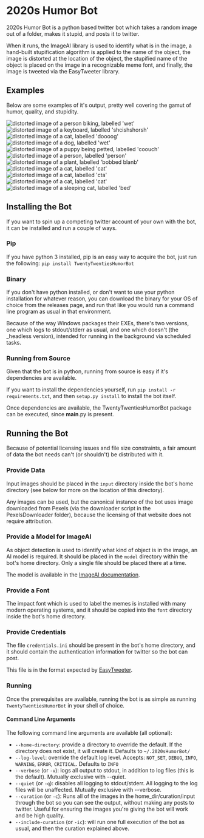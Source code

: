 # 2020s Humor Bot
2020s Humor Bot is a python based twitter bot which takes a random image out of a folder, makes it stupid, and posts it to twitter.

When it runs, the ImageAI library is used to identify what is in the image, a hand-built stupification algorithm is applied to the name of the object, the image is distorted at the location of the object, the stupified name of the object is placed on the image in a recognizable meme font, and finally, the image is tweeted via the EasyTweeter library.

## Examples
Below are some examples of it's output, pretty well covering the gamut of humor, quality, and stupidity.

![distorted image of a person biking, labelled 'wet'](examples/output/{speed}_-_12838_-_Chris_Peeters.jpg)
![distorted image of a keyboard, labelled 'shcishshorsh'](examples/output/1194713_-_Marta_Branco.jpg)
![distorted image of a cat, labelled 'doooog'](examples/output/821736_-_Alex_Andrews.jpg)
![distorted image of a dog, labelled 'wet'](examples/output/{wet}_-_7210296_-_Blue_Bird.jpg)
![distorted image of a puppy being petted, labelled 'coouch'](examples/output/129634_-_freestocks.org.jpg)
![distorted image of a person, labelled 'person'](examples/output/874158_-_Andrea_Piacquadio.jpg)
![distorted image of a plant, labelled 'bobbed blanb'](examples/output/1131458_-_Min_An.jpg)
![distorted image of a cat, labelled 'cat'](examples/output/225406_-_mali_maeder.jpg)
![distorted image of a cat, labelled 'cta'](examples/output/pexels_-_617278_-_Kelvin_Valerio_-_'cat'.jpg)
![distorted image of a cat, labelled 'cat'](examples/output/1183434_-_Amir__Ghoorchiani.jpg)
![distorted image of a sleeping cat, labelled 'bed'](examples/output/62640_-_Fabricio_Trujillo.jpg)

## Installing the Bot
If you want to spin up a competing twitter account of your own with the bot, it can be installed and run a couple of ways.

### Pip
If you have python 3 installed, pip is an easy way to acquire the bot, just run the following: `pip install TwentyTwentiesHumorBot`

### Binary
If you don't have python installed, or don't want to use your python installation for whatever reason, you can download the binary for your OS of choice from the releases page, and run that like you would run a command line program as usual in that environment.

Because of the way Windows packages their EXEs, there's two versions, one which logs to stdout/stderr as usual, and one which doesn't (the _headless version), intended for running in the background via scheduled tasks.

### Running from Source
Given that the bot is in python, running from source is easy if it's dependencies are available.

If you want to install the dependencies yourself, run `pip install -r requirements.txt`, and then `setup.py install` to install the bot itself.

Once dependencies are available, the TwentyTwentiesHumorBot package can be executed, since __main__.py is present.

## Running the Bot
Because of potential licensing issues and file size constraints, a fair amount of data the bot needs can't (or shouldn't) be distributed with it.

### Provide Data
Input images should be placed in the `input` directory inside the bot's home directory (see below for more on the location of this directory).

Any images can be used, but the canonical instance of the bot uses image downloaded from Pexels (via the downloader script in the PexelsDownloader folder), because the licensing of that website does not require attribution.

### Provide a Model for ImageAI
As object detection is used to identify what kind of object is in the image, an AI model is required. It should be placed in the `model` directory within the bot's home directory. Only a single file should be placed there at a time.

The model is available in the [ImageAI documentation](https://github.com/OlafenwaMoses/ImageAI/blob/master/imageai/Detection/README.md).

### Provide a Font
The impact font which is used to label the memes is installed with many modern operating systems, and it should be copied into the `font` directory inside the bot's home directory.

### Provide Credentials
The file `credentials.ini` should be present in the bot's home directory, and it should contain the authentication information for twitter so the bot can post.

This file is in the format expected by [EasyTweeter](https://github.com/HelloLobsterDog/EasyTweeter).

### Running
Once the prerequisites are available, running the bot is as simple as running `TwentyTwentiesHumorBot` in your shell of choice.

#### Command Line Arguments
The following command line arguments are available (all optional):

 - `--home-directory`: provide a directory to override the default. If the directory does not exist, it will create it. Defaults to `~/.2020sHumorBot/`
 - `--log-level`: override the default log level. Accepts: `NOT_SET`, `DEBUG`, `INFO`, `WARNING`, `ERROR`, `CRITICAL`. Defaults to `INFO`
 - `--verbose` (or `-v`): logs all output to stdout, in addition to log files (this is the default). Mutually exclusive with --quiet.
 - `--quiet` (or `-q`): disables all logging to stdout/stderr. All logging to the log files will be unaffected. Mutually exclusive with --verbose.
 - `--curation` (or `-c`): Runs all of the images in the home_dir/curation/input through the bot so you can see the output, without making any posts to twitter. Useful for ensuring the images you're giving the bot will work and be high quality.
 - `--include-curation` (or `-ic`): will run one full execution of the bot as usual, and then the curation explained above.